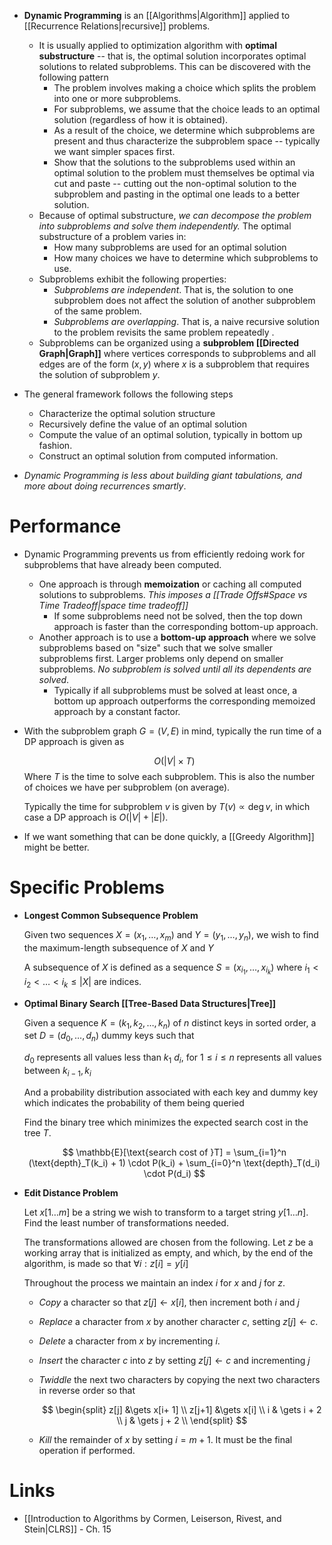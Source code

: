 * **Dynamic Programming** is an [[Algorithms|Algorithm]] applied to [[Recurrence Relations|recursive]] problems.
	* It is usually applied to optimization algorithm with **optimal substructure** -- that is, the optimal solution incorporates optimal solutions to related subproblems.  This can be discovered with the following pattern
		* The problem involves making a choice which splits the problem into one or more subproblems.
		* For subproblems, we assume that the choice leads to an optimal solution (regardless of how it is obtained).
		* As a result of the choice, we determine which subproblems are present and thus characterize the subproblem space -- typically we want simpler spaces first. 
		* Show that the solutions to the subproblems used within an optimal solution to the problem must themselves be optimal via cut and paste -- cutting out the non-optimal solution to the subproblem and pasting in the optimal one leads to a better solution. 
	* Because of optimal substructure, *we can decompose the problem into subproblems and solve them independently.* The optimal substructure of a problem varies in:
		* How many subproblems are used for an optimal solution
		* How many choices we have to determine which subproblems to use. 
	* Subproblems exhibit the following properties:
		* *Subproblems are independent*. That is, the solution to one subproblem does not affect the solution of another subproblem of the same problem. 
		* *Subproblems are overlapping*. That is, a naive recursive solution to the problem revisits the same problem repeatedly .
	* Subproblems can be organized using a **subproblem [[Directed Graph|Graph]]** where vertices corresponds to subproblems and all edges are of the form $(x,y)$ where $x$ is a subproblem that requires the solution of subproblem $y$. 

* The general framework follows the following steps
	* Characterize the optimal solution structure
	* Recursively define the value of an optimal solution
	* Compute the value of an optimal solution, typically in bottom up fashion.
	* Construct an optimal solution from computed information. 

* *Dynamic Programming is less about building giant tabulations, and more about doing recurrences smartly*. 

# Performance
* Dynamic Programming prevents us from efficiently redoing work for subproblems that have already been computed.  
	* One approach is through **memoization** or caching all computed solutions to subproblems. *This imposes a [[Trade Offs#Space vs Time Tradeoff|space time tradeoff]]* 
		* If some subproblems need not be solved, then the top down approach is faster than the corresponding bottom-up approach. 
	* Another approach is to use a **bottom-up approach**  where we solve subproblems based on "size" such that we solve smaller subproblems first. Larger problems only depend on smaller subproblems.  *No subproblem is solved until all its dependents are solved*.
		* Typically if all subproblems must be solved at least once, a bottom up approach outperforms the corresponding memoized approach by a constant factor. 

* With the subproblem graph $G=(V,E)$ in mind, typically the run time of a DP approach is given as 
  
  $$
  O(|V| \times T)
  $$
  Where $T$ is the time to solve each subproblem. This is also the number of choices we have per subproblem (on average). 
  
  Typically the time for subproblem $v$ is given by $T(v) \propto \deg{v}$, in which case a DP approach is $O(|V| + |E|)$. 

* If we want something that can be done quickly, a [[Greedy Algorithm]] might be better.

# Specific Problems
* **Longest Common Subsequence Problem**
  
  Given two sequences $X=(x_1,\dots, x_m)$ and $Y=(y_1,\dots,y_n)$, we wish to find the maximum-length subsequence of $X$ and $Y$
  
  A subsequence of $X$ is defined as a sequence $S=(x_{i_1}, \dots, x_{i_k})$ where $i_1 <i_2<\dots<i_k\le |X|$ are indices. 

* **Optimal Binary Search [[Tree-Based Data Structures|Tree]]**
  
  Given a sequence $K=(k_1,k_2,\dots, k_n)$ of $n$ distinct keys in sorted order, a  set  $D=(d_0,\dots,d_n)$ dummy keys such that 
  
  $d_0$ represents all values less than $k_1$
  $d_i$, for $1\le i \le n$ represents all values between $k_{i-1}, k_{i}$
  
  And a probability distribution associated with each key and dummy key which indicates the probability of them being queried
  
  Find the binary tree which minimizes the expected search cost in the tree $T$. 
  
  $$
  \mathbb{E}[\text{search cost of }T] = \sum_{i=1}^n (\text{depth}_T(k_i) + 1) \cdot P(k_i) + \sum_{i=0}^n \text{depth}_T(d_i) \cdot P(d_i)
  $$

* **Edit Distance Problem**
  
  Let $x[1\dots m]$ be a string we wish to transform to a target string $y[1\dots n]$. Find the least number of transformations needed.
  
  The transformations allowed are chosen from the following. Let $z$ be a working array that is initialized as empty, and which, by the end of the algorithm, is made so that $\forall i: z[i]= y[i]$
  
  Throughout the process we maintain an index $i$ for $x$ and $j$ for $z$. 
	* *Copy* a character so that $z[j]\gets x[i]$, then increment both $i$ and $j$
	* *Replace* a character from $x$ by another character $c$, setting $z[j]\gets c$. 
	* *Delete* a character from $x$ by incrementing $i$. 
	* *Insert* the character $c$ into $z$ by setting $z[j]\gets c$ and incrementing $j$
	* *Twiddle* the next two characters by copying the next two characters in reverse order so that
	  
	  $$
	  \begin{split}
	  z[j] &\gets x[i+ 1] \\
	  z[j+1] &\gets x[i] \\
	  i & \gets i + 2 \\
	  j & \gets j + 2 \\ 
	  \end{split}
	  $$
	* *Kill* the remainder of $x$ by setting $i=m+1$. It must be the final operation if performed. 

# Links
* [[Introduction to Algorithms by Cormen, Leiserson, Rivest, and Stein|CLRS]] - Ch. 15